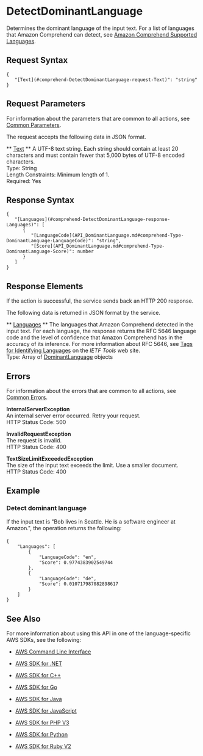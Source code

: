 # DetectDominantLanguage<a name="API_DetectDominantLanguage"></a>

Determines the dominant language of the input text\. For a list of languages that Amazon Comprehend can detect, see [Amazon Comprehend Supported Languages](http://docs.aws.amazon.com/comprehend/latest/dg/how-languages.html)\. 

## Request Syntax<a name="API_DetectDominantLanguage_RequestSyntax"></a>

```
{
   "[Text](#comprehend-DetectDominantLanguage-request-Text)": "string"
}
```

## Request Parameters<a name="API_DetectDominantLanguage_RequestParameters"></a>

For information about the parameters that are common to all actions, see [Common Parameters](CommonParameters.md)\.

The request accepts the following data in JSON format\.

 ** [Text](#API_DetectDominantLanguage_RequestSyntax) **   <a name="comprehend-DetectDominantLanguage-request-Text"></a>
A UTF\-8 text string\. Each string should contain at least 20 characters and must contain fewer that 5,000 bytes of UTF\-8 encoded characters\.  
Type: String  
Length Constraints: Minimum length of 1\.  
Required: Yes

## Response Syntax<a name="API_DetectDominantLanguage_ResponseSyntax"></a>

```
{
   "[Languages](#comprehend-DetectDominantLanguage-response-Languages)": [ 
      { 
         "[LanguageCode](API_DominantLanguage.md#comprehend-Type-DominantLanguage-LanguageCode)": "string",
         "[Score](API_DominantLanguage.md#comprehend-Type-DominantLanguage-Score)": number
      }
   ]
}
```

## Response Elements<a name="API_DetectDominantLanguage_ResponseElements"></a>

If the action is successful, the service sends back an HTTP 200 response\.

The following data is returned in JSON format by the service\.

 ** [Languages](#API_DetectDominantLanguage_ResponseSyntax) **   <a name="comprehend-DetectDominantLanguage-response-Languages"></a>
The languages that Amazon Comprehend detected in the input text\. For each language, the response returns the RFC 5646 language code and the level of confidence that Amazon Comprehend has in the accuracy of its inference\. For more information about RFC 5646, see [Tags for Identifying Languages](https://tools.ietf.org/html/rfc5646) on the *IETF Tools* web site\.  
Type: Array of [DominantLanguage](API_DominantLanguage.md) objects

## Errors<a name="API_DetectDominantLanguage_Errors"></a>

For information about the errors that are common to all actions, see [Common Errors](CommonErrors.md)\.

 **InternalServerException**   
An internal server error occurred\. Retry your request\.  
HTTP Status Code: 500

 **InvalidRequestException**   
The request is invalid\.  
HTTP Status Code: 400

 **TextSizeLimitExceededException**   
The size of the input text exceeds the limit\. Use a smaller document\.  
HTTP Status Code: 400

## Example<a name="API_DetectDominantLanguage_Examples"></a>

### Detect dominant language<a name="API_DetectDominantLanguage_Example_1"></a>

If the input text is "Bob lives in Seattle\. He is a software engineer at Amazon\.", the operation returns the following:

#### <a name="w3ab1c23b5c23c15b3b5"></a>

```
{
    "Languages": [
        {
            "LanguageCode": "en",
            "Score": 0.9774383902549744
        },
        {
            "LanguageCode": "de",
            "Score": 0.010717987082898617
        }
    ]
}
```

## See Also<a name="API_DetectDominantLanguage_SeeAlso"></a>

For more information about using this API in one of the language\-specific AWS SDKs, see the following:

+  [AWS Command Line Interface](http://docs.aws.amazon.com/goto/aws-cli/comprehend-2017-11-27/DetectDominantLanguage) 

+  [AWS SDK for \.NET](http://docs.aws.amazon.com/goto/DotNetSDKV3/comprehend-2017-11-27/DetectDominantLanguage) 

+  [AWS SDK for C\+\+](http://docs.aws.amazon.com/goto/SdkForCpp/comprehend-2017-11-27/DetectDominantLanguage) 

+  [AWS SDK for Go](http://docs.aws.amazon.com/goto/SdkForGoV1/comprehend-2017-11-27/DetectDominantLanguage) 

+  [AWS SDK for Java](http://docs.aws.amazon.com/goto/SdkForJava/comprehend-2017-11-27/DetectDominantLanguage) 

+  [AWS SDK for JavaScript](http://docs.aws.amazon.com/goto/AWSJavaScriptSDK/comprehend-2017-11-27/DetectDominantLanguage) 

+  [AWS SDK for PHP V3](http://docs.aws.amazon.com/goto/SdkForPHPV3/comprehend-2017-11-27/DetectDominantLanguage) 

+  [AWS SDK for Python](http://docs.aws.amazon.com/goto/boto3/comprehend-2017-11-27/DetectDominantLanguage) 

+  [AWS SDK for Ruby V2](http://docs.aws.amazon.com/goto/SdkForRubyV2/comprehend-2017-11-27/DetectDominantLanguage) 